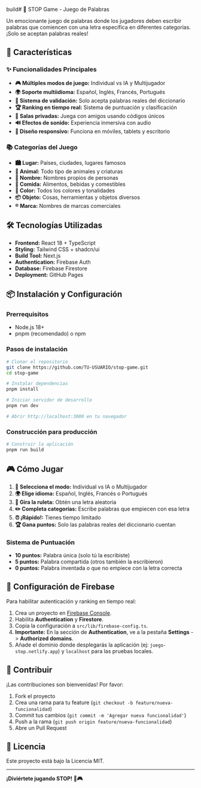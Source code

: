 
build# 🎯 STOP Game - Juego de Palabras

Un emocionante juego de palabras donde los jugadores deben escribir palabras que comiencen con una letra específica en diferentes categorías. ¡Solo se aceptan palabras reales!

## 🚀 Características

### ✨ Funcionalidades Principales
- **🎮 Múltiples modos de juego:** Individual vs IA y Multijugador
- **🌍 Soporte multiidioma:** Español, Inglés, Francés, Portugués  
- **🎯 Sistema de validación:** Solo acepta palabras reales del diccionario
- **🏆 Ranking en tiempo real:** Sistema de puntuación y clasificación
- **👥 Salas privadas:** Juega con amigos usando códigos únicos
- **🔊 Efectos de sonido:** Experiencia inmersiva con audio
- **📱 Diseño responsivo:** Funciona en móviles, tablets y escritorio

### 📚 Categorías del Juego
- **🏙️ Lugar:** Países, ciudades, lugares famosos
- **🦁 Animal:** Todo tipo de animales y criaturas
- **👤 Nombre:** Nombres propios de personas
- **🍎 Comida:** Alimentos, bebidas y comestibles
- **🎨 Color:** Todos los colores y tonalidades
- **📦 Objeto:** Cosas, herramientas y objetos diversos
- **®️ Marca:** Nombres de marcas comerciales

## 🛠️ Tecnologías Utilizadas

- **Frontend:** React 18 + TypeScript
- **Styling:** Tailwind CSS + shadcn/ui
- **Build Tool:** Next.js
- **Authentication:** Firebase Auth
- **Database:** Firebase Firestore
- **Deployment:** GitHub Pages

## 📦 Instalación y Configuración

### Prerrequisitos
- Node.js 18+ 
- pnpm (recomendado) o npm

### Pasos de instalación

```bash
# Clonar el repositorio
git clone https://github.com/TU-USUARIO/stop-game.git
cd stop-game

# Instalar dependencias
pnpm install

# Iniciar servidor de desarrollo
pnpm run dev

# Abrir http://localhost:3000 en tu navegador
```

### Construcción para producción

```bash
# Construir la aplicación
pnpm run build
```

## 🎮 Cómo Jugar

1. **🎯 Selecciona el modo:** Individual vs IA o Multijugador
2. **🌍 Elige idioma:** Español, Inglés, Francés o Portugués
3. **🎲 Gira la ruleta:** Obtén una letra aleatoria
4. **✏️ Completa categorías:** Escribe palabras que empiecen con esa letra
5. **⏰ ¡Rápido!:** Tienes tiempo limitado
6. **🏆 Gana puntos:** Solo las palabras reales del diccionario cuentan

### Sistema de Puntuación
- **10 puntos:** Palabra única (solo tú la escribiste)
- **5 puntos:** Palabra compartida (otros también la escribieron)
- **0 puntos:** Palabra inventada o que no empiece con la letra correcta

## 🔧 Configuración de Firebase

Para habilitar autenticación y ranking en tiempo real:

1.  Crea un proyecto en [Firebase Console](https://console.firebase.google.com).
2.  Habilita **Authentication** y **Firestore**.
3.  Copia la configuración a `src/lib/firebase-config.ts`.
4.  **Importante:** En la sección de **Authentication**, ve a la pestaña **Settings** -> **Authorized domains**.
5.  Añade el dominio donde desplegarás la aplicación (ej: `juego-stop.netlify.app`) y `localhost` para las pruebas locales.

## 🤝 Contribuir

¡Las contribuciones son bienvenidas! Por favor:

1. Fork el proyecto
2. Crea una rama para tu feature (`git checkout -b feature/nueva-funcionalidad`)
3. Commit tus cambios (`git commit -m 'Agregar nueva funcionalidad'`)
4. Push a la rama (`git push origin feature/nueva-funcionalidad`)
5. Abre un Pull Request

## 📄 Licencia

Este proyecto está bajo la Licencia MIT.

---

**¡Diviértete jugando STOP! 🎯🎮**
